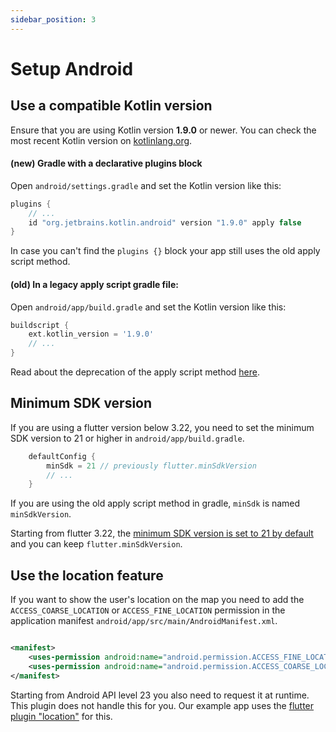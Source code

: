 ```yaml
---
sidebar_position: 3
---
```


# Setup Android

## Use a compatible Kotlin version

Ensure that you are using Kotlin version
**1.9.0** or newer. You can check the most recent Kotlin version on
[kotlinlang.org](https://kotlinlang.org/docs/releases.html#release-details).

#### (new) Gradle with a declarative plugins block

Open `android/settings.gradle` and set the Kotlin version like this:

```gradle title="android/settings.gradle"
plugins {
    // ...
    id "org.jetbrains.kotlin.android" version "1.9.0" apply false
}
```

In case you can't find the `plugins {}` block your app still uses the old apply
script method.

#### (old) In a legacy apply script gradle file:

Open `android/app/build.gradle` and set the Kotlin version like this:

```gradle title="android/app/build.gradle"
buildscript {
    ext.kotlin_version = '1.9.0'
    // ...
}
```

Read about the deprecation of the apply script method
<a href="https://docs.flutter.dev/release/breaking-changes/flutter-gradle-plugin-apply">here</a>.

## Minimum SDK version

If you are using a flutter version below 3.22, you need to set the minimum SDK
version to 21 or higher in `android/app/build.gradle`.

```gradle title="android/app/build.gradle"
    defaultConfig {
        minSdk = 21 // previously flutter.minSdkVersion
        // ...
    }
```

If you are using the old apply script method in gradle, `minSdk` is named
`minSdkVersion`.

Starting from flutter 3.22, the
[minimum SDK version is set to 21 by default]((https://docs.flutter.dev/release/breaking-changes/android-kitkat-deprecation))
and you can keep `flutter.minSdkVersion`.

## Use the location feature

If you want to show the user's location on the map you need to add
the `ACCESS_COARSE_LOCATION` or `ACCESS_FINE_LOCATION` permission in the
application manifest `android/app/src/main/AndroidManifest.xml`.

```xml title="android/app/src/main/AndroidManifest.xml"

<manifest>
    <uses-permission android:name="android.permission.ACCESS_FINE_LOCATION"/>
    <uses-permission android:name="android.permission.ACCESS_COARSE_LOCATION"/>
</manifest>
```

Starting from Android API level 23 you also need to request it at runtime. This
plugin does not handle this for you. Our example app uses the
[flutter plugin "location"](https://pub.dev/packages/location) for this.
